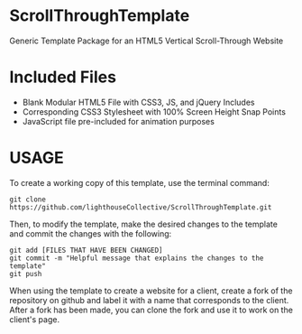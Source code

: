 # ScrollThroughTemplate
Generic Template Package for an HTML5 Vertical Scroll-Through Website

# Included Files
* Blank Modular HTML5 File with CSS3, JS, and jQuery Includes
* Corresponding CSS3 Stylesheet with 100% Screen Height Snap Points
* JavaScript file pre-included for animation purposes

# USAGE
To create a working copy of this template, use the terminal command:

	git clone https://github.com/lighthouseCollective/ScrollThroughTemplate.git

Then, to modify the template, make the desired changes to the template and commit the changes with the following:

	git add [FILES THAT HAVE BEEN CHANGED]
	git commit -m "Helpful message that explains the changes to the template"
	git push

When using the template to create a website for a client, create a fork of the repository on github and label it with a name that corresponds to the client.  After a fork has been made, you can clone the fork and use it to work on the client's page.

